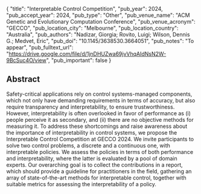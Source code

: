 {
  "title": "Interpretable Control Competition",
  "pub_year": 2024,
  "pub_accept_year": 2024,
  "pub_type": "Other",
  "pub_venue_name": "ACM Genetic and Evolutionary Computation Conference",
  "pub_venue_acronym": "GECCO",
  "pub_location_city": "Melbourne",
  "pub_location_country": "Australia",
  "pub_authors": "Nadizar, Giorgia; Rovito, Luigi; Wilson, Dennis G.; Medvet, Eric",
  "pub_doi": "10.1145/3638530.3664051",
  "pub_notes": "To appear",
  "pub_fulltext_url": "https://drive.google.com/file/d/1jnDHUZwa69jvVhqAIdNsN2W-9BcSuc4O/view",
  "pub_important": false
}

## Abstract
Safety-critical applications rely on control systems-managed components, which not only have demanding requirements in terms of accuracy, but also require transparency and interpretability, to ensure trustworthiness. However, interpretability is often overlooked in favor of performance as (i) people perceive it as secondary, and (ii) there are no objective methods for measuring it. To address these shortcomings and raise awareness about the importance of interpretability in control systems, we propose the Interpretable Control Competition at GECCO 2024. We invite participants to solve two control problems, a discrete and a continuous one, with interpretable policies. We assess the policies in terms of both performance and interpretability, where the latter is evaluated by a pool of domain experts. Our overarching goal is to collect the contributions in a report, which should provide a guideline for practitioners in the field, gathering an array of state-of-the-art methods for interpretable control, together with suitable metrics for assessing the interpretability of a policy.

